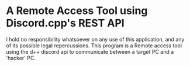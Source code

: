 # A Remote Access Tool using Discord.cpp's REST API


I hold no responsibility whatsoever on any use of this application, and any of its possible legal repercussions.
This program is a Remote access tool using the d++ discord api to communicate between a target PC and a 'hacker' PC.  
